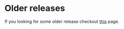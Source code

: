 
# Older releases
If you looking for some older release checkout [this](https://files.das-it-gesicht.de/Projekte/Baba/) page.